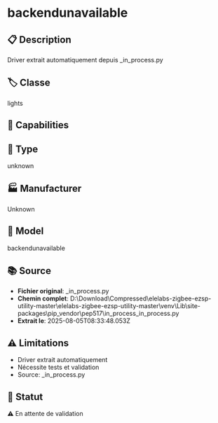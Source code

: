 # backendunavailable

## 📋 Description
Driver extrait automatiquement depuis _in_process.py

## 🏷️ Classe
lights

## 🔧 Capabilities


## 📡 Type
unknown

## 🏭 Manufacturer
Unknown

## 📱 Model
backendunavailable

## 📚 Source
- **Fichier original**: _in_process.py
- **Chemin complet**: D:\Download\Compressed\elelabs-zigbee-ezsp-utility-master\elelabs-zigbee-ezsp-utility-master\venv\Lib\site-packages\pip\_vendor\pep517\in_process\_in_process.py
- **Extrait le**: 2025-08-05T08:33:48.053Z

## ⚠️ Limitations
- Driver extrait automatiquement
- Nécessite tests et validation
- Source: _in_process.py

## 🚀 Statut
⚠️ En attente de validation
